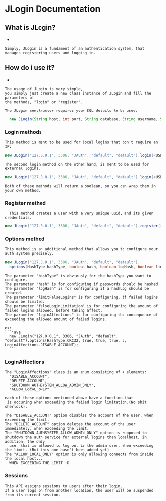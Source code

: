 # JLogin Documentation

## What is JLogin?
-
```
Simply, JLogin is a fundament of an authentication system, that manages registering users and logging in.
```

## How do i use it?
-
```
The usage of JLogin is very simple, 
you simply just create a new class instance of JLogin and fill the parameters of 
the methods, "login" or "register".

The JLogin constructor requires your SQL details to be used.
```
```java
  new JLogin(String host, int port, String database, String username, String password);
```
### Login methods
  ```
  This method is ment to be used for local logins that don't require an IP:
  ```
  ```java
  new JLogin("127.0.0.1", 3306, "JAuth", "default", "default").login(<USERNAME>, <PASSWORD>);
  ```
  ```
  The second login method on the other hand, is ment to be used for external logins.
  ```
  ```java
  new JLogin("127.0.0.1", 3306, "JAuth", "default", "default").login(<USERNAME>, <PASSWORD>, <INETADDRESS>);
  ```
  ```
  Both of these methods will return a boolean, so you can wrap them in your own method.
 ```
 
### Register method
```
  This method creates a user with a very unique uuid, and its given credentials.
  ```
  ```java
  new JLogin("127.0.0.1", 3306, "JAuth", "default", "default").register(<USERNAME>, <PASSWORD>, <HIERARCHY(it's an integer)>);
  ```
### Options method
  ```
  This method is an additional method that allows you to configure your auth system precisely.
  ```
  ```java
  new JLogin("127.0.0.1", 3306, "JAuth", "default", "default").
    options(HashType hashType, boolean hash, boolean logHash, boolean limitFalseLogins, int falseLoginLimitation, LoginAffections loginAffections);
   ``` 
    The parameter "hashType" is obviously for the hashType you want to configure.
    The parameter "hash" is for configuring if passwords should be hashed.
    The parameter "logHash" is for configuring if a hashLog should be created.
    The parameter "limitFalseLogins" is for configuring, if failed logins should be limited.
    The parameter "falseLoginLimitation" is for configuring the amount of failed logins allowed, before taking affect.
    The parameter "loginAffections" is for configuring the consequence of exceeding the allowed amount of failed logins.

    ex:
    ```java
      new JLogin("127.0.0.1", 3306, "JAuth", "default", "default").options(HashType.CRC32, true, true, true, 3, LoginAffections.DISABLE_ACCOUNT);
      ```
### LoginAffections
  ```
  The "LoginAffections" class is an enum consisting of 4 elements:
    "DISABLE_ACCOUNT",
    "DELETE_ACCOUNT",
    "SHUTDOWN_AUTHSYSTEM_ALLOW_ADMIN_ONLY",
    "ALLOW_LOCAL_ONLY"

  each of these options mentioned above have a function that
   is occuring when exceeding the failed login limitation.(No shit sherlock).
```
    The "DISABLE_ACCOUNT" option disables the account of the user, when exceeding the limit.
    The "DELETE_ACCOUNT" option deletes the account of the user immediately, when exceeding the limit.
    The "SHUTDOWN_AUTHSYSTEM_ALLOW_ADMIN_ONLY" option is supposed to shutdown the auth service for external logins than localhost, in addition, the only 
      user that is allowed to log on, is the admin user, when exceeding the limit. (But this one hasn't been added yet)
    The "ALLOW_LOCAL_ONLY" option is only allowing connects from inside the local host...
      WHEN EXCEEDING THE LIMIT :D 
 
### Sessions
  ```
  This API assigns sessions to users after their login.
  If a user logs on from another location, the user will be suspended from its current session.
  ```
  
